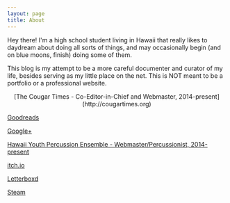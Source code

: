 ```yaml
---
layout: page
title: About
---
```


Hey there! I'm a high school student living in Hawaii that really likes to daydream about doing all sorts of things, and may occasionally begin (and on blue moons, finish) doing some of them.

This blog is my attempt to be a more careful documenter and curator of my life, besides serving as my little place on the net. This is NOT meant to be a portfolio or a professional website.

<p style="text-align: center;">[The Cougar Times - Co-Editor-in-Chief and Webmaster, 2014-present](http://cougartimes.org)

[Goodreads](https://www.goodreads.com/knottheory)

[Google+](http://https://plus.google.com/u/0/107449388921915851499/posts)

[Hawaii Youth Percussion Ensemble - Webmaster/Percussionist, 2014-present](http://hawaiiyouthpercussionensemble.com)

[itch.io](http://knottheory.itch.io/)

[Letterboxd](https://letterboxd.com/KnotTheory/)

[Steam](http://steamcommunity.com/id/knottheory/)</p>
